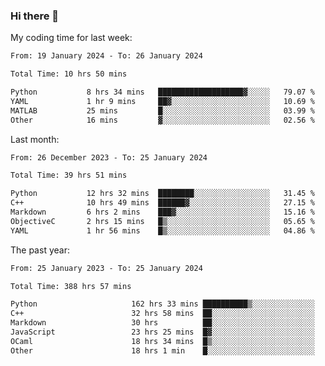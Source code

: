 ### Hi there 👋

My coding time for last week:

<!--START_SECTION:week-->

```txt
From: 19 January 2024 - To: 26 January 2024

Total Time: 10 hrs 50 mins

Python           8 hrs 34 mins   ███████████████████▓░░░░░   79.07 %
YAML             1 hr 9 mins     ██▓░░░░░░░░░░░░░░░░░░░░░░   10.69 %
MATLAB           25 mins         █░░░░░░░░░░░░░░░░░░░░░░░░   03.99 %
Other            16 mins         ▓░░░░░░░░░░░░░░░░░░░░░░░░   02.56 %
```

<!--END_SECTION:week-->

Last month:

<!--START_SECTION:month-->

```txt
From: 26 December 2023 - To: 25 January 2024

Total Time: 39 hrs 51 mins

Python           12 hrs 32 mins  ████████░░░░░░░░░░░░░░░░░   31.45 %
C++              10 hrs 49 mins  ██████▓░░░░░░░░░░░░░░░░░░   27.15 %
Markdown         6 hrs 2 mins    ███▓░░░░░░░░░░░░░░░░░░░░░   15.16 %
ObjectiveC       2 hrs 15 mins   █▒░░░░░░░░░░░░░░░░░░░░░░░   05.65 %
YAML             1 hr 56 mins    █▒░░░░░░░░░░░░░░░░░░░░░░░   04.86 %
```

<!--END_SECTION:month-->

The past year:

<!--START_SECTION:year-->

```txt
From: 25 January 2023 - To: 25 January 2024

Total Time: 388 hrs 57 mins

Python                     162 hrs 33 mins ██████████▒░░░░░░░░░░░░░░   41.79 %
C++                        32 hrs 58 mins  ██░░░░░░░░░░░░░░░░░░░░░░░   08.48 %
Markdown                   30 hrs          ██░░░░░░░░░░░░░░░░░░░░░░░   07.72 %
JavaScript                 23 hrs 25 mins  █▓░░░░░░░░░░░░░░░░░░░░░░░   06.02 %
OCaml                      18 hrs 34 mins  █▒░░░░░░░░░░░░░░░░░░░░░░░   04.77 %
Other                      18 hrs 1 min    █░░░░░░░░░░░░░░░░░░░░░░░░   04.63 %
```

<!--END_SECTION:year-->
